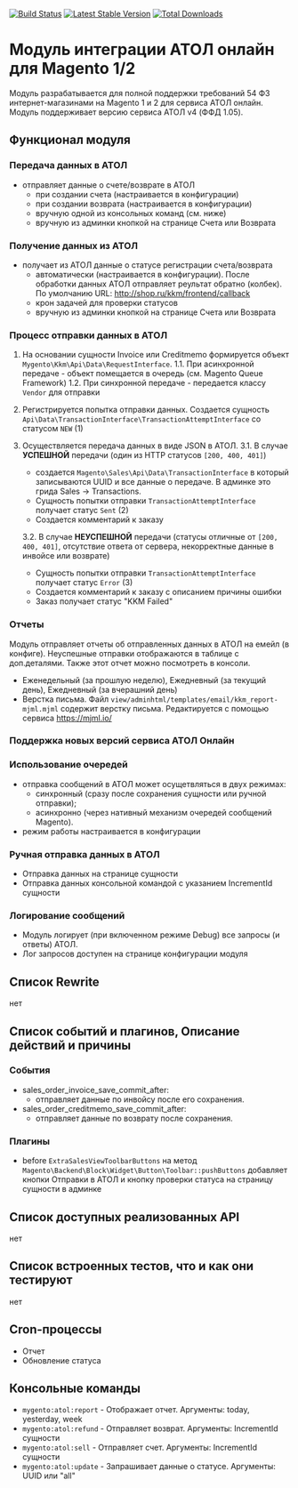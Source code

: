 [![Build Status](https://travis-ci.com/mygento/kkm.svg?branch=v2.3)](https://travis-ci.com/mygento/kkm)
[![Latest Stable Version](https://poser.pugx.org/mygento/module-kkm/v/stable)](https://packagist.org/packages/mygento/module-kkm)
[![Total Downloads](https://poser.pugx.org/mygento/module-kkm/downloads)](https://packagist.org/packages/mygento/module-kkm)

# Модуль интеграции АТОЛ онлайн для Magento 1/2

Модуль разрабатывается для полной поддержки требований 54 ФЗ интернет-магазинами на Magento 1 и 2 для сервиса АТОЛ онлайн.
Модуль поддерживает версию сервиса АТОЛ v4 (ФФД 1.05).

## Функционал модуля

### Передача данных в АТОЛ
* отправляет данные о счете/возврате в АТОЛ 
  * при создании счета (настраивается в конфигурации)
  * при создании возврата (настраивается в конфигурации)
  * вручную одной из консольных команд (см. ниже)
  * вручную из админки кнопкой на странице Счета или Возврата

### Получение данных из АТОЛ
* получает из АТОЛ данные о статусе регистрации счета/возврата
  * автоматически (настраивается в конфигурации). После обработки данных АТОЛ отправляет реультат обратно (колбек). По умолчанию URL: http://shop.ru/kkm/frontend/callback
  * крон задачей для проверки статусов
  * вручную из админки кнопкой на странице Счета или Возврата

### Процесс отправки данных в АТОЛ
1. На основании сущности Invoice или Creditmemo формируется объект `Mygento\Kkm\Api\Data\RequestInterface`.
    1.1. При асинхронной передаче - объект помещается в очередь (см. Magento Queue Framework)
    1.2. При синхронной передаче - передается классу `Vendor` для отправки

2. Регистрируется попытка отправки данных. Создается сущность `Api\Data\TransactionInterface\TransactionAttemptInterface` со статусом `NEW` (1)

3. Осуществляется передача данных в виде JSON в АТОЛ.
    3.1. В случае **УСПЕШНОЙ** передачи (один из HTTP статусов `[200, 400, 401]`) 
    * создается `Magento\Sales\Api\Data\TransactionInterface` в который записываются UUID и все данные о передаче. В админке это грида Sales -> Transactions.
    * Сущность попытки отправки `TransactionAttemptInterface` получает статус `Sent` (2)
    * Создается комментарий к заказу

    3.2. В случае **НЕУСПЕШНОЙ** передачи (статусы отличные от `[200, 400, 401]`, отсутствие ответа от сервера, некорректные данные в инвойсе или возврате)
    * Сущность попытки отправки `TransactionAttemptInterface` получает статус `Error` (3)
    * Создается комментарий к заказу с описанием причины ошибки
    * Заказ получает статус "KKM Failed"


### Отчеты
Модуль отправляет отчеты об отправленных данных в АТОЛ на емейл (в конфиге). Неуспешные отправки отображаются в таблице с доп.деталями. Также этот отчет можно посмотреть в консоли.

* Еженедельный (за прошлую неделю), Ежедневный (за текущий день), Ежедневный (за вчерашний день)
* Верстка письма. Файл `view/adminhtml/templates/email/kkm_report-mjml.mjml` содержит верстку письма. Редактируется с помощью сервиса https://mjml.io/


### Поддержка новых версий сервиса АТОЛ Онлайн


### Использование очередей
* отправка сообщений в АТОЛ может осущетвляться в двух режимах:
  * синхронный (сразу после сохранения сущности или ручной отправки);
  * асинхронно (через нативный механизм очередей сообщений Magento).
* режим работы настраивается в конфигурации

### Ручная отправка данных в АТОЛ
* Отправка данных на странице сущности
* Отправка данных консольной командой с указанием IncrementId сущности

### Логирование сообщений
* Модуль логирует (при включенном режиме Debug) все запросы (и ответы) АТОЛ.
* Лог запросов доступен на странице конфигурации модуля

## Список Rewrite
нет

## Список событий и плагинов, Описание действий и причины

### События 
* sales_order_invoice_save_commit_after:
  * отправляет данные по инвойсу после его сохранения.
* sales_order_creditmemo_save_commit_after:
  * отправляет данные по возврату после сохранения.

### Плагины
* before `ExtraSalesViewToolbarButtons` на метод `Magento\Backend\Block\Widget\Button\Toolbar::pushButtons` добавляет кнопки Отправки в АТОЛ и кнопку проверки статуса на страницу сущности в админке

## Список доступных реализованных API
нет

## Список встроенных тестов, что и как они тестируют
нет

## Cron-процессы
* Отчет
* Обновление статуса

## Консольные команды
* `mygento:atol:report` - Отображает отчет. Аргументы: today, yesterday, week
* `mygento:atol:refund` - Отправляет возврат. Аргументы: IncrementId сущности
* `mygento:atol:sell` - Отправляет счет. Аргументы: IncrementId сущности
* `mygento:atol:update` - Запрашивает данные о статусе. Аргументы: UUID или "all"
